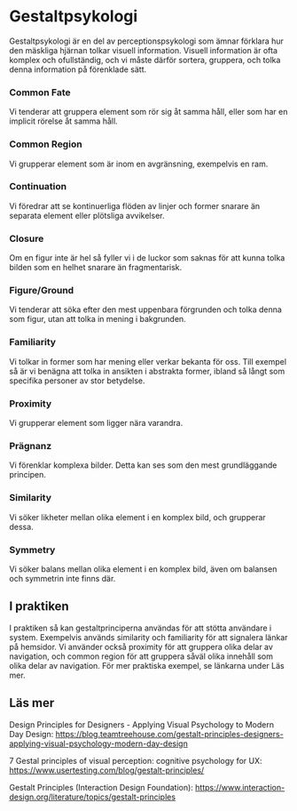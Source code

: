 # Gestaltpsykologi

Gestaltpsykologi är en del av perceptionspsykologi som ämnar förklara hur den mäskliga hjärnan tolkar visuell information. Visuell information är ofta komplex och ofullständig, och vi måste därför sortera, gruppera, och tolka denna information på förenklade sätt. 


### Common Fate
Vi tenderar att gruppera element som rör sig åt samma håll, eller som har en implicit rörelse åt samma håll. 

### Common Region
Vi grupperar element som är inom en avgränsning, exempelvis en ram. 

### Continuation
Vi föredrar att se kontinuerliga flöden av linjer och former snarare än separata element eller plötsliga avvikelser. 

### Closure
Om en figur inte är hel så fyller vi i de luckor som saknas för att kunna tolka bilden som en helhet snarare än fragmentarisk. 

### Figure/Ground
Vi tenderar att söka efter den mest uppenbara förgrunden och tolka denna som figur, utan att tolka in mening i bakgrunden. 

### Familiarity
Vi tolkar in former som har mening eller verkar bekanta för oss. Till exempel så är vi benägna att tolka in ansikten i abstrakta former, ibland så långt som specifika personer av stor betydelse. 

### Proximity
Vi grupperar element som ligger nära varandra. 

### Prägnanz
Vi förenklar komplexa bilder. Detta kan ses som den mest grundläggande principen. 

### Similarity
Vi söker likheter mellan olika element i en komplex bild, och grupperar dessa. 

### Symmetry
Vi söker balans mellan olika element i en komplex bild, även om balansen och symmetrin inte finns där. 

## I praktiken
I praktiken så kan gestaltprinciperna användas för att stötta användare i system. Exempelvis används similarity och familiarity för att signalera länkar på hemsidor. Vi använder också proximity för att gruppera olika delar av navigation, och common region för att gruppera såväl olika innehåll som olika delar av navigation. För mer praktiska exempel, se länkarna under Läs mer.

## Läs mer

Design Principles for Designers - Applying Visual Psychology to Modern Day Design: https://blog.teamtreehouse.com/gestalt-principles-designers-applying-visual-psychology-modern-day-design

7 Gestal principles of visual perception: cognitive psychology for UX: https://www.usertesting.com/blog/gestalt-principles/

Gestalt Principles (Interaction Design Foundation): https://www.interaction-design.org/literature/topics/gestalt-principles